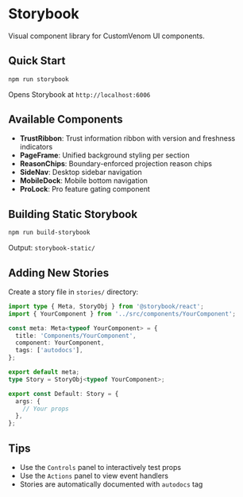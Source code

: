 # Storybook

Visual component library for CustomVenom UI components.

## Quick Start

```bash
npm run storybook
```

Opens Storybook at `http://localhost:6006`

## Available Components

- **TrustRibbon**: Trust information ribbon with version and freshness indicators
- **PageFrame**: Unified background styling per section
- **ReasonChips**: Boundary-enforced projection reason chips
- **SideNav**: Desktop sidebar navigation
- **MobileDock**: Mobile bottom navigation
- **ProLock**: Pro feature gating component

## Building Static Storybook

```bash
npm run build-storybook
```

Output: `storybook-static/`

## Adding New Stories

Create a story file in `stories/` directory:

```typescript
import type { Meta, StoryObj } from '@storybook/react';
import { YourComponent } from '../src/components/YourComponent';

const meta: Meta<typeof YourComponent> = {
  title: 'Components/YourComponent',
  component: YourComponent,
  tags: ['autodocs'],
};

export default meta;
type Story = StoryObj<typeof YourComponent>;

export const Default: Story = {
  args: {
    // Your props
  },
};
```

## Tips

- Use the `Controls` panel to interactively test props
- Use the `Actions` panel to view event handlers
- Stories are automatically documented with `autodocs` tag

